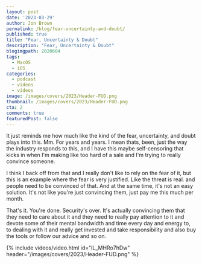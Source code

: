 ```yaml
---
layout: post
date: '2023-03-29'
author: Jon Brown
permalink: /blog/fear-uncertainty-and-doubt/
published: true
title: "Fear, Uncertainty & Doubt"
description: "Fear, Uncertainty & Doubt"
blogimgpath: 2020604
tags:
  - MacOS
  - iOS
categories:
  - podcast
  - videos
  - videos
image: /images/covers/2023/Header-FUD.png
thumbnail: /images/covers/2023/Header-FUD.png
cta: 2
comments: true
featuredPost: false
---
```

It just reminds me how much like  the kind of the fear, uncertainty, and doubt plays into this. Mm.     For years and years. I mean thats, been, just  the way the industry responds to this, and I have this maybe self-censoring that kicks in when I'm making like too hard of a sale  and I'm trying to really convince someone.

I think I back off from that and I really don't like to rely on  the fear of it, but this is an example where the fear is very justified. Like the threat is real.  and people need to be convinced of that. And at the same time, it's not an easy solution. It's not like you're just convincing them, just pay me this much  per month.

That's it. You're done. Security's over. It's actually convincing them that they need to care about it  and they need to really pay attention to it and devote some of their mental bandwidth  and time every day and energy to, to dealing with it and really  get invested and take responsibility and also buy the tools or follow our advice and so on.

{% include videos/video.html id="lL_MHRo7hDw" header="/images/covers/2023/Header-FUD.png" %}